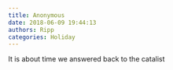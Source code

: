 ```yaml
---
title: Anonymous
date: 2018-06-09 19:44:13
authors: Ripp
categories: Holiday
---
```


 It is about time we answered back to the catalist